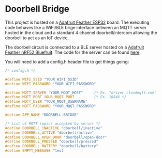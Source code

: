 # Doorbell Bridge

This project is hosted on a [Adafruit Feather ESP32](https://www.adafruit.com/product/3405) board. The executing code behaves like a WiFi/BLE brige interface between an MQTT server hosted in the cloud and a standard 4 channel doorbell/intercom allowing the doorbell to act as an IoT device.

The doorbell circuit is connected to a BLE server hosted on a [Adafruit Feather nRF52 Bluefruit](https://www.adafruit.com/product/3406). The code for the server can be found [here](https://github.com/cohesivejones/doorbell-server).

You will need to add a config.h header file to get things going:

```C
/* config.h */

#define WIFI_SSID "YOUR_WIFI_SSID"
#define WIFI_PASSWORD "YOUR_WIFI_PASSWORD"

#define MQTT_SERVER "YOUR_MQQT_HOST"     /* Ex. "driver.cloudmqtt.com" */
#define MQTT_PORT YOUR_MQQT_PORT         /* Ex. 18846 */
#define MQTT_USER "YOUR_MQQT_USERNAME"
#define MQTT_PASSWORD "YOUR_MQQT_PASSWORD"

#define APP_NAME "DOORBELL-BRIDGE"

/* List of MQTT topics accepted by server */
#define DOORBELL_INACTIVE "doorbell/inactive"
#define DOORBELL_ACTIVE "doorbell/active"
#define DOORBELL_OPEN_DOOR "doorbell/open-door"
#define DOORBELL_PRESSED "doorbell/pressed"
#define DOORBELL_BATTERY "doorbell/battery"
#define EMPTY_MESSAGE "test
```
